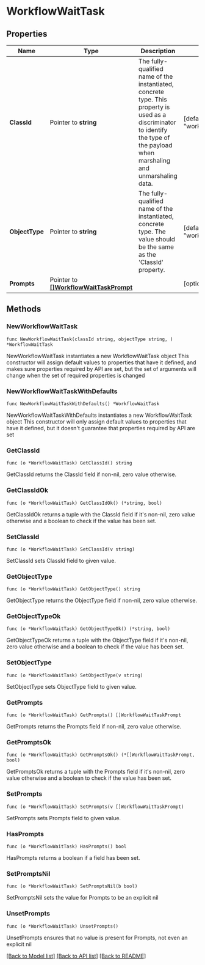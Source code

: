 # WorkflowWaitTask

## Properties

Name | Type | Description | Notes
------------ | ------------- | ------------- | -------------
**ClassId** | Pointer to **string** | The fully-qualified name of the instantiated, concrete type. This property is used as a discriminator to identify the type of the payload when marshaling and unmarshaling data. | [default to "workflow.WaitTask"]
**ObjectType** | Pointer to **string** | The fully-qualified name of the instantiated, concrete type. The value should be the same as the &#39;ClassId&#39; property. | [default to "workflow.WaitTask"]
**Prompts** | Pointer to [**[]WorkflowWaitTaskPrompt**](workflow.WaitTaskPrompt.md) |  | [optional] 

## Methods

### NewWorkflowWaitTask

`func NewWorkflowWaitTask(classId string, objectType string, ) *WorkflowWaitTask`

NewWorkflowWaitTask instantiates a new WorkflowWaitTask object
This constructor will assign default values to properties that have it defined,
and makes sure properties required by API are set, but the set of arguments
will change when the set of required properties is changed

### NewWorkflowWaitTaskWithDefaults

`func NewWorkflowWaitTaskWithDefaults() *WorkflowWaitTask`

NewWorkflowWaitTaskWithDefaults instantiates a new WorkflowWaitTask object
This constructor will only assign default values to properties that have it defined,
but it doesn't guarantee that properties required by API are set

### GetClassId

`func (o *WorkflowWaitTask) GetClassId() string`

GetClassId returns the ClassId field if non-nil, zero value otherwise.

### GetClassIdOk

`func (o *WorkflowWaitTask) GetClassIdOk() (*string, bool)`

GetClassIdOk returns a tuple with the ClassId field if it's non-nil, zero value otherwise
and a boolean to check if the value has been set.

### SetClassId

`func (o *WorkflowWaitTask) SetClassId(v string)`

SetClassId sets ClassId field to given value.


### GetObjectType

`func (o *WorkflowWaitTask) GetObjectType() string`

GetObjectType returns the ObjectType field if non-nil, zero value otherwise.

### GetObjectTypeOk

`func (o *WorkflowWaitTask) GetObjectTypeOk() (*string, bool)`

GetObjectTypeOk returns a tuple with the ObjectType field if it's non-nil, zero value otherwise
and a boolean to check if the value has been set.

### SetObjectType

`func (o *WorkflowWaitTask) SetObjectType(v string)`

SetObjectType sets ObjectType field to given value.


### GetPrompts

`func (o *WorkflowWaitTask) GetPrompts() []WorkflowWaitTaskPrompt`

GetPrompts returns the Prompts field if non-nil, zero value otherwise.

### GetPromptsOk

`func (o *WorkflowWaitTask) GetPromptsOk() (*[]WorkflowWaitTaskPrompt, bool)`

GetPromptsOk returns a tuple with the Prompts field if it's non-nil, zero value otherwise
and a boolean to check if the value has been set.

### SetPrompts

`func (o *WorkflowWaitTask) SetPrompts(v []WorkflowWaitTaskPrompt)`

SetPrompts sets Prompts field to given value.

### HasPrompts

`func (o *WorkflowWaitTask) HasPrompts() bool`

HasPrompts returns a boolean if a field has been set.

### SetPromptsNil

`func (o *WorkflowWaitTask) SetPromptsNil(b bool)`

 SetPromptsNil sets the value for Prompts to be an explicit nil

### UnsetPrompts
`func (o *WorkflowWaitTask) UnsetPrompts()`

UnsetPrompts ensures that no value is present for Prompts, not even an explicit nil

[[Back to Model list]](../README.md#documentation-for-models) [[Back to API list]](../README.md#documentation-for-api-endpoints) [[Back to README]](../README.md)


